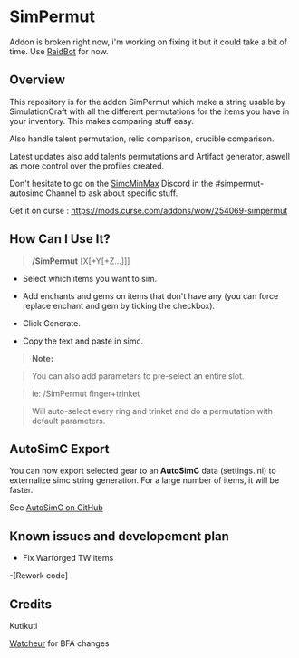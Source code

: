 # SimPermut

Addon is broken right now, i'm working on fixing it but it could take a bit of time.
Use [RaidBot](https://www.raidbots.com/simbot) for now.
 
## Overview

This repository is for the addon SimPermut which make a string usable by SimulationCraft with all the different permutations for the items you have in your inventory. This makes comparing stuff easy.

Also handle talent permutation, relic comparison, crucible comparison. 

Latest updates also add talents permutations and Artifact generator, aswell as more control over the profiles created. 

Don't hesitate to go on the [SimcMinMax](https://discordapp.com/invite/tFR2uvK) Discord in the #simpermut-autosimc Channel to ask about specific stuff.

Get it on curse : https://mods.curse.com/addons/wow/254069-simpermut

## How Can I Use It?

>**/SimPermut** [X[+Y[+Z...]]]

- Select which items you want to sim.

- Add enchants and gems on items that don't have any (you can force replace enchant and gem by ticking the checkbox).

- Click Generate.

- Copy the text and paste in simc.

 

>**Note:**

>You can also add parameters to pre-select an entire slot.

>ie: /SimPermut finger+trinket

>Will auto-select every ring and trinket and do a permutation with default parameters. 


## AutoSimC Export

You can now export selected gear to an **AutoSimC** data (settings.ini) to externalize simc string generation. For a large number of items, it will be faster.

See [AutoSimC on GitHub](https://github.com/SimCMinMax/AutoSimC)



## Known issues and developement plan

- Fix Warforged TW items

-[Rework code]

## Credits
Kutikuti 

[Watcheur](https://github.com/watcheur) for BFA changes